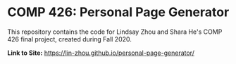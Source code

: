# COMP 426: Personal Page Generator

This repository contains the code for Lindsay Zhou and Shara He's COMP 426 final project, created during Fall 2020.

**Link to Site:** https://lin-zhou.github.io/personal-page-generator/
